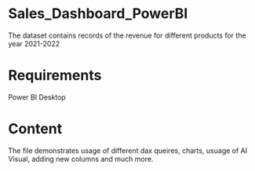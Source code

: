 # Sales_Dashboard_PowerBI

The dataset contains records of the revenue for different products for the year 2021-2022

# Requirements

Power BI Desktop

# Content

The file demonstrates usage of different dax queires, charts, usuage of AI Visual, adding new columns and much more.  
